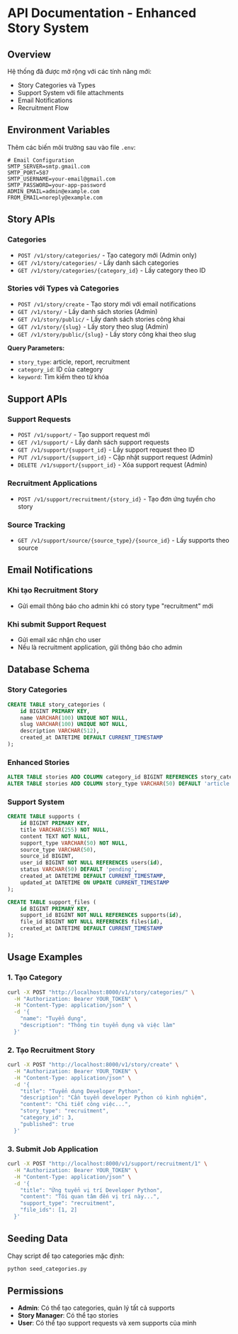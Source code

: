 # API Documentation - Enhanced Story System

## Overview
Hệ thống đã được mở rộng với các tính năng mới:
- Story Categories và Types
- Support System với file attachments
- Email Notifications
- Recruitment Flow

## Environment Variables
Thêm các biến môi trường sau vào file `.env`:

```env
# Email Configuration
SMTP_SERVER=smtp.gmail.com
SMTP_PORT=587
SMTP_USERNAME=your-email@gmail.com
SMTP_PASSWORD=your-app-password
ADMIN_EMAIL=admin@example.com
FROM_EMAIL=noreply@example.com
```

## Story APIs

### Categories
- `POST /v1/story/categories/` - Tạo category mới (Admin only)
- `GET /v1/story/categories/` - Lấy danh sách categories
- `GET /v1/story/categories/{category_id}` - Lấy category theo ID

### Stories với Types và Categories
- `POST /v1/story/create` - Tạo story mới với email notifications
- `GET /v1/story/` - Lấy danh sách stories (Admin)
- `GET /v1/story/public/` - Lấy danh sách stories công khai
- `GET /v1/story/{slug}` - Lấy story theo slug (Admin)
- `GET /v1/story/public/{slug}` - Lấy story công khai theo slug

**Query Parameters:**
- `story_type`: article, report, recruitment
- `category_id`: ID của category
- `keyword`: Tìm kiếm theo từ khóa

## Support APIs

### Support Requests
- `POST /v1/support/` - Tạo support request mới
- `GET /v1/support/` - Lấy danh sách support requests
- `GET /v1/support/{support_id}` - Lấy support request theo ID
- `PUT /v1/support/{support_id}` - Cập nhật support request (Admin)
- `DELETE /v1/support/{support_id}` - Xóa support request (Admin)

### Recruitment Applications
- `POST /v1/support/recruitment/{story_id}` - Tạo đơn ứng tuyển cho story

### Source Tracking
- `GET /v1/support/source/{source_type}/{source_id}` - Lấy supports theo source

## Email Notifications

### Khi tạo Recruitment Story
- Gửi email thông báo cho admin khi có story type "recruitment" mới

### Khi submit Support Request
- Gửi email xác nhận cho user
- Nếu là recruitment application, gửi thông báo cho admin

## Database Schema

### Story Categories
```sql
CREATE TABLE story_categories (
    id BIGINT PRIMARY KEY,
    name VARCHAR(100) UNIQUE NOT NULL,
    slug VARCHAR(100) UNIQUE NOT NULL,
    description VARCHAR(512),
    created_at DATETIME DEFAULT CURRENT_TIMESTAMP
);
```

### Enhanced Stories
```sql
ALTER TABLE stories ADD COLUMN category_id BIGINT REFERENCES story_categories(id);
ALTER TABLE stories ADD COLUMN story_type VARCHAR(50) DEFAULT 'article';
```

### Support System
```sql
CREATE TABLE supports (
    id BIGINT PRIMARY KEY,
    title VARCHAR(255) NOT NULL,
    content TEXT NOT NULL,
    support_type VARCHAR(50) NOT NULL,
    source_type VARCHAR(50),
    source_id BIGINT,
    user_id BIGINT NOT NULL REFERENCES users(id),
    status VARCHAR(50) DEFAULT 'pending',
    created_at DATETIME DEFAULT CURRENT_TIMESTAMP,
    updated_at DATETIME ON UPDATE CURRENT_TIMESTAMP
);

CREATE TABLE support_files (
    id BIGINT PRIMARY KEY,
    support_id BIGINT NOT NULL REFERENCES supports(id),
    file_id BIGINT NOT NULL REFERENCES files(id),
    created_at DATETIME DEFAULT CURRENT_TIMESTAMP
);
```

## Usage Examples

### 1. Tạo Category
```bash
curl -X POST "http://localhost:8000/v1/story/categories/" \
  -H "Authorization: Bearer YOUR_TOKEN" \
  -H "Content-Type: application/json" \
  -d '{
    "name": "Tuyển dụng",
    "description": "Thông tin tuyển dụng và việc làm"
  }'
```

### 2. Tạo Recruitment Story
```bash
curl -X POST "http://localhost:8000/v1/story/create" \
  -H "Authorization: Bearer YOUR_TOKEN" \
  -H "Content-Type: application/json" \
  -d '{
    "title": "Tuyển dụng Developer Python",
    "description": "Cần tuyển developer Python có kinh nghiệm",
    "content": "Chi tiết công việc...",
    "story_type": "recruitment",
    "category_id": 3,
    "published": true
  }'
```

### 3. Submit Job Application
```bash
curl -X POST "http://localhost:8000/v1/support/recruitment/1" \
  -H "Authorization: Bearer YOUR_TOKEN" \
  -H "Content-Type: application/json" \
  -d '{
    "title": "Ứng tuyển vị trí Developer Python",
    "content": "Tôi quan tâm đến vị trí này...",
    "support_type": "recruitment",
    "file_ids": [1, 2]
  }'
```

## Seeding Data
Chạy script để tạo categories mặc định:
```bash
python seed_categories.py
```

## Permissions
- **Admin**: Có thể tạo categories, quản lý tất cả supports
- **Story Manager**: Có thể tạo stories
- **User**: Có thể tạo support requests và xem supports của mình 